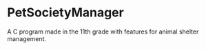 # PetSocietyManager
A C program made in the 11th grade with features for animal shelter management.
